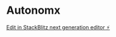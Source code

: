 # Autonomx

[Edit in StackBlitz next generation editor ⚡️](https://stackblitz.com/~/github.com/SpartanBadge/Autonomx)